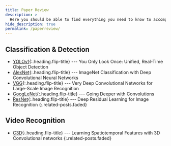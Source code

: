 ```yaml
---
title: Paper Review
description: >
  Here you should be able to find everything you need to know to accomplish the most common tasks when blogging with Hydejack.
hide_description: true
permalink: /paperreview/
---
```


## Classification & Detection
* [YOLOv1]{:.heading.flip-title} --- You Only Look Once: Unified, Real-Time Object Detection
* [AlexNet]{:.heading.flip-title} --- ImageNet Classification with Deep Convolutional Neural Networks
* [VGG]{:.heading.flip-title} --- Very Deep Convolutional Networks for Large-Scale Image Recognition
* [GoogLeNet]{:.heading.flip-title} --- Going Deeper with Convolutions
* [ResNet]{:.heading.flip-title} --- Deep Residual Learning for Image Recognition
{:.related-posts.faded}


## Video Recognition
* [C3D]{:.heading.flip-title} --- Learning Spatiotemporal Features with 3D Convolutional networks
{:.related-posts.faded}



<!--
## Other
* [LICENSE]{:.heading.flip-title} --- The license of this project.
* [NOTICE]{:.heading.flip-title} --- Parts of this program are provided under separate licenses.
* [CHANGELOG]{:.heading.flip-title} --- Version history of Hydejack.
{:.related-posts.faded}
-->




[yolov1]: YOLOv1.md
[AlexNet]: AlexNet.md
[VGG]: VGG.md
[GoogLeNet]: GoogLeNet.md
[ResNet]: ResNet.md



[C3D]: C3D.md


<!--
  [LICENSE]: ../LICENSE.md
  [NOTICE]: ../NOTICE.md
  [CHANGELOG]: ../CHANGELOG.md
-->
